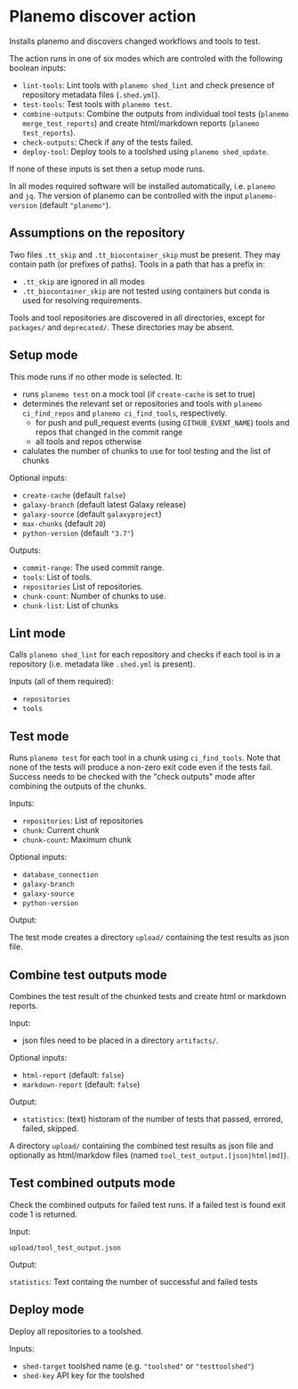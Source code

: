 Planemo discover action
=======================

Installs planemo and discovers changed workflows and tools to test.

The action runs in one of six modes which are controled with the following
boolean inputs:

- `lint-tools`: Lint tools with `planemo shed_lint` and check presence of repository metadata files (`.shed.yml`).
- `test-tools`: Test tools with `planemo test`.
- `combine-outputs`: Combine the outputs from individual tool tests (`planemo merge_test_reports`) and create html/markdown reports (`planemo test_reports`).
- `check-outputs`: Check if any of the tests failed.
- `deploy-tool`: Deploy tools to a toolshed using `planemo shed_update`.

If none of these inputs is set then a setup mode runs.

In all modes required software will be installed automatically, i.e. `planemo` and `jq`. 
The version of planemo can be controlled with the input `planemo-version` (default `"planemo"`).

Assumptions on the repository
-----------------------------

Two files `.tt_skip` and `.tt_biocontainer_skip` must be present. They may contain path (or prefixes of paths). 
Tools in a path that has a prefix in:


- `.tt_skip` are ignored in all modes
- `.tt_biocontainer_skip` are not tested using containers but conda is used for resolving requirements.

Tools and tool repositories are discovered in all directories, except for `packages/` and `deprecated/`. These directories may be absent.



Setup mode
----------

This mode runs if no other mode is selected. It:

- runs `planemo test` on a mock tool (if `create-cache` is set to true)
- determines the relevant set or repositories and tools with `planemo ci_find_repos` and `planemo ci_find_tools`, respectively.
  - for push and pull_request events (using `GITHUB_EVENT_NAME`) tools and repos that changed in the commit range
  - all tools and repos otherwise
- calulates the number of chunks to use for tool testing and the
  list of chunks

Optional inputs: 

- `create-cache` (default `false`)
- `galaxy-branch` (default latest Galaxy release)
- `galaxy-source` (default `galaxyproject`)
- `max-chunks` (default `20`)
- `python-version` (default `"3.7"`)

Outputs:

- `commit-range`: The used commit range.
- `tools`: List of tools.
- `repositories` List of repositories.
- `chunk-count`: Number of chunks to use.
- `chunk-list`: List of chunks

Lint mode
---------

Calls `planemo shed_lint` for each repository and checks if each tool is in a repository (i.e. metadata like `.shed.yml` is present).

Inputs (all of them required):

- `repositories` 
- `tools`

Test mode
---------

Runs `planemo test` for each tool in a chunk using `ci_find_tools`. Note that none of the tests
will produce a non-zero exit code even if the tests fail. Success needs to be checked with the
"check outputs" mode after combining the outputs of the chunks.

Inputs:

- `repositories`: List of repositories
- `chunk`: Current chunk
- `chunk-count`: Maximum chunk

Optional inputs: 

- `database_connection`
- `galaxy-branch`
- `galaxy-source`
- `python-version`

Output:

The test mode creates a directory `upload/` containing the test results as json file.

Combine test outputs mode
-------------------------

Combines the test result of the chunked tests and create html or markdown reports.

Input: 

- json files need to be placed in a directory `artifacts/`.

Optional inputs:

- `html-report` (default: `false`)
- `markdown-report` (default: `false`)

Output:

- `statistics`: (text) historam of the number of tests that passed, errored, failed, skipped.

A directory `upload/` containing the combined test results as json file and optionally as html/markdow files (named `tool_test_output.[json|html|md]`).

Test combined outputs mode
--------------------------

Check the combined outputs for failed test runs. If a failed test is found exit code 1 is returned.

Input:

`upload/tool_test_output.json`

Output:

`statistics`: Text containg the number of successful and failed tests

Deploy mode
-----------

Deploy all repositories to a toolshed.

Inputs:

- `shed-target` toolshed name (e.g. `"toolshed"` or `"testtoolshed"`)
- `shed-key` API key for the toolshed